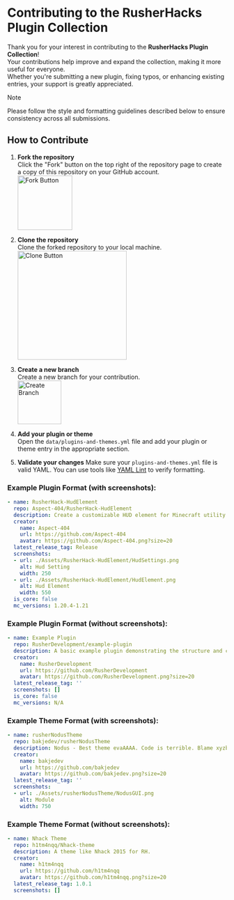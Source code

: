 # Contributing to the RusherHacks Plugin Collection

Thank you for your interest in contributing to the **RusherHacks Plugin Collection**!  
Your contributions help improve and expand the collection, making it more useful for everyone.  
Whether you're submitting a new plugin, fixing typos, or enhancing existing entries, your support is greatly appreciated.

> [!NOTE]  
> Please follow the style and formatting guidelines described below to ensure consistency across all submissions.

## How to Contribute

1. **Fork the repository**  
   Click the "Fork" button on the top right of the repository page to create a copy of this repository on your GitHub account.  
   <img src="./Assets/Contributing/Fork.png" alt="Fork Button" width="125">

2. **Clone the repository**  
   Clone the forked repository to your local machine.  
   <img src="./Assets/Contributing/Clone.jpg" alt="Clone Button" width="250">

3. **Create a new branch**  
   Create a new branch for your contribution.  
   <img src="./Assets/Contributing/NewBranch.png" alt="Create Branch" width="100">

4. **Add your plugin or theme**  
   Open the `data/plugins-and-themes.yml` file and add your plugin or theme entry in the appropriate section.

5. **Validate your changes**
   Make sure your `plugins-and-themes.yml` file is valid YAML. You can use tools like [YAML Lint](https://www.yamllint.com/) to verify formatting.
   
### Example Plugin Format (with screenshots):
```yaml
- name: RusherHack-HudElement
  repo: Aspect-404/RusherHack-HudElement
  description: Create a customizable HUD element for Minecraft utility mod RusherHack.
  creator:
    name: Aspect-404
    url: https://github.com/Aspect-404
    avatar: https://github.com/Aspect-404.png?size=20
  latest_release_tag: Release
  screenshots:
  - url: ./Assets/RusherHack-HudElement/HudSettings.png
    alt: Hud Setting
    width: 250
  - url: ./Assets/RusherHack-HudElement/HudElement.png
    alt: Hud Element
    width: 550
  is_core: false
  mc_versions: 1.20.4-1.21
```

### Example Plugin Format (without screenshots):
```yaml
- name: Example Plugin
  repo: RusherDevelopment/example-plugin
  description: A basic example plugin demonstrating the structure and capabilities of RusherHacks plugins.
  creator:
    name: RusherDevelopment
    url: https://github.com/RusherDevelopment
    avatar: https://github.com/RusherDevelopment.png?size=20
  latest_release_tag: ''
  screenshots: []
  is_core: false
  mc_versions: N/A
```

### Example Theme Format (with screenshots):
```yaml
- name: rusherNodusTheme
  repo: bakjedev/rusherNodusTheme
  description: Nodus - Best theme evaAAAA. Code is terrible. Blame xyzbtw!
  creator:
    name: bakjedev
    url: https://github.com/bakjedev
    avatar: https://github.com/bakjedev.png?size=20
  latest_release_tag: ''
  screenshots:
  - url: ./Assets/rusherNodusTheme/NodusGUI.png
    alt: Module
    width: 750
```

### Example Theme Format (without screenshots):
```yaml
- name: Nhack Theme
  repo: h1tm4nqq/Nhack-theme
  description: A theme like Nhack 2015 for RH.
  creator:
    name: h1tm4nqq
    url: https://github.com/h1tm4nqq
    avatar: https://github.com/h1tm4nqq.png?size=20
  latest_release_tag: 1.0.1
  screenshots: []
```

